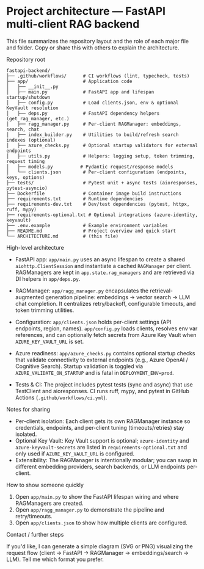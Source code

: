 # Project architecture — FastAPI multi-client RAG backend

This file summarizes the repository layout and the role of each major file and folder. Copy or share this with others to explain the architecture.

Repository root
```
fastapi-backend/
├── .github/workflows/      # CI workflows (lint, typecheck, tests)
├── app/                    # Application code
│   ├── __init__.py
│   ├── main.py             # FastAPI app and lifespan startup/shutdown
│   ├── config.py           # Load clients.json, env & optional KeyVault resolution
│   ├── deps.py             # FastAPI dependency helpers (get_rag_manager, etc.)
│   ├── ragg_manager.py     # Per-client RAGManager: embeddings, search, chat
│   ├── index_builder.py    # Utilities to build/refresh search indexes (optional)
│   ├── azure_checks.py     # Optional startup validators for external endpoints
│   ├── utils.py            # Helpers: logging setup, token trimming, request timing
│   ├── models.py          # Pydantic request/response models
│   └── clients.json        # Per-client configuration (endpoints, keys, options)
├── tests/                  # Pytest unit + async tests (aioresponses, pytest-asyncio)
├── Dockerfile              # Container image build instructions
├── requirements.txt        # Runtime dependencies
├── requirements-dev.txt    # Dev/test dependencies (pytest, httpx, ruff, mypy)
├── requirements-optional.txt # Optional integrations (azure-identity, keyvault)
├── .env.example            # Example environment variables
├── README.md               # Project overview and quick start
└── ARCHITECTURE.md         # (this file)
```

High-level architecture

- FastAPI app: `app/main.py` uses an async lifespan to create a shared `aiohttp.ClientSession` and instantiate a cached `RAGManager` per client. RAGManagers are kept in `app.state.rag_managers` and are retrieved via DI helpers in `app/deps.py`.

- RAGManager: `app/ragg_manager.py` encapsulates the retrieval-augmented generation pipeline: embeddings -> vector search -> LLM chat completion. It centralizes retry/backoff, configurable timeouts, and token trimming utilities.

- Configuration: `app/clients.json` holds per-client settings (API endpoints, region, names). `app/config.py` loads clients, resolves env var references, and can optionally fetch secrets from Azure Key Vault when `AZURE_KEY_VAULT_URL` is set.

- Azure readiness: `app/azure_checks.py` contains optional startup checks that validate connectivity to external endpoints (e.g., Azure OpenAI / Cognitive Search). Startup validation is toggled via `AZURE_VALIDATE_ON_STARTUP` and is fatal in `DEPLOYMENT_ENV=prod`.

- Tests & CI: The project includes pytest tests (sync and async) that use TestClient and aioresponses. CI runs ruff, mypy, and pytest in GitHub Actions (`.github/workflows/ci.yml`).

Notes for sharing

- Per-client isolation: Each client gets its own RAGManager instance so credentials, endpoints, and per-client tuning (timeouts/retries) stay isolated.
- Optional Key Vault: Key Vault support is optional; `azure-identity` and `azure-keyvault-secrets` are listed in `requirements-optional.txt` and only used if `AZURE_KEY_VAULT_URL` is configured.
- Extensibility: The RAGManager is intentionally modular; you can swap in different embedding providers, search backends, or LLM endpoints per-client.

How to show someone quickly

1. Open `app/main.py` to show the FastAPI lifespan wiring and where RAGManagers are created.
2. Open `app/ragg_manager.py` to demonstrate the pipeline and retry/timeouts.
3. Open `app/clients.json` to show how multiple clients are configured.

Contact / further steps

If you'd like, I can generate a simple diagram (SVG or PNG) visualizing the request flow (client -> FastAPI -> RAGManager -> embeddings/search -> LLM). Tell me which format you prefer.
